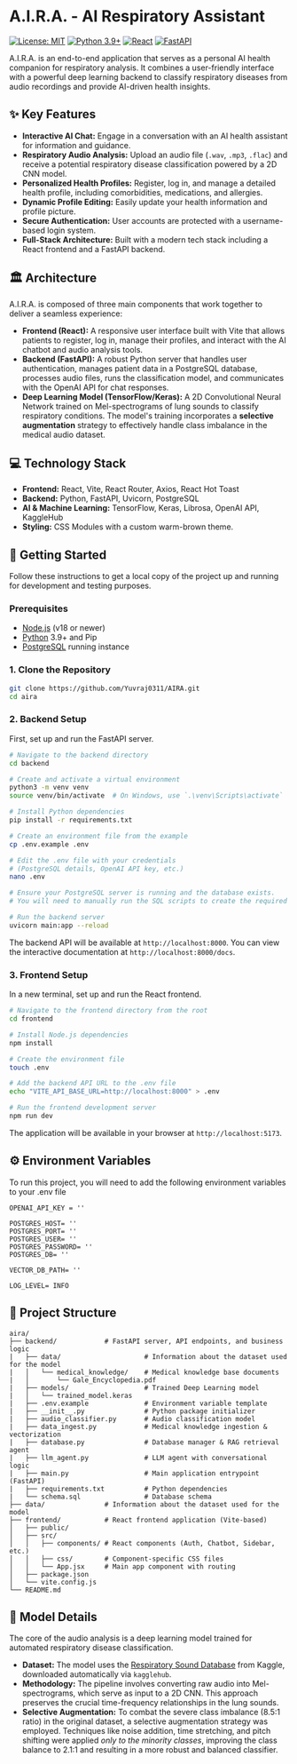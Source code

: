 
# A.I.R.A. - AI Respiratory Assistant
[![License: MIT](https://img.shields.io/badge/License-MIT-blue.svg)](https://opensource.org/licenses/MIT)
[![Python 3.9+](https://img.shields.io/badge/python-3.9+-blue.svg)](https://www.python.org/downloads/)
[![React](https://img.shields.io/badge/react-18.0+-61DAFB.svg)](https://reactjs.org/)
[![FastAPI](https://img.shields.io/badge/FastAPI-0.104+-009688.svg)](https://fastapi.tiangolo.com/)

A.I.R.A. is an end-to-end application that serves as a personal AI health companion for respiratory analysis. It combines a user-friendly interface with a powerful deep learning backend to classify respiratory diseases from audio recordings and provide AI-driven health insights.

## ✨ Key Features

- **Interactive AI Chat:** Engage in a conversation with an AI health assistant for information and guidance.
- **Respiratory Audio Analysis:** Upload an audio file (`.wav`, `.mp3`, `.flac`) and receive a potential respiratory disease classification powered by a 2D CNN model.
- **Personalized Health Profiles:** Register, log in, and manage a detailed health profile, including comorbidities, medications, and allergies.
- **Dynamic Profile Editing:** Easily update your health information and profile picture.
- **Secure Authentication:** User accounts are protected with a username-based login system.
- **Full-Stack Architecture:** Built with a modern tech stack including a React frontend and a FastAPI backend.

## 🏛️ Architecture

A.I.R.A. is composed of three main components that work together to deliver a seamless experience:

- **Frontend (React):** A responsive user interface built with Vite that allows patients to register, log in, manage their profiles, and interact with the AI chatbot and audio analysis tools.
- **Backend (FastAPI):** A robust Python server that handles user authentication, manages patient data in a PostgreSQL database, processes audio files, runs the classification model, and communicates with the OpenAI API for chat responses.
- **Deep Learning Model (TensorFlow/Keras):** A 2D Convolutional Neural Network trained on Mel-spectrograms of lung sounds to classify respiratory conditions. The model's training incorporates a **selective augmentation** strategy to effectively handle class imbalance in the medical audio dataset.

## 💻 Technology Stack

- **Frontend:** React, Vite, React Router, Axios, React Hot Toast
- **Backend:** Python, FastAPI, Uvicorn, PostgreSQL
- **AI & Machine Learning:** TensorFlow, Keras, Librosa, OpenAI API, KaggleHub
- **Styling:** CSS Modules with a custom warm-brown theme.

## 🚀 Getting Started

Follow these instructions to get a local copy of the project up and running for development and testing purposes.

### Prerequisites

- [Node.js](https://nodejs.org/) (v18 or newer)
- [Python](https://www.python.org/) 3.9+ and Pip
- [PostgreSQL](https://www.postgresql.org/) running instance

### 1. Clone the Repository

```bash
git clone https://github.com/Yuvraj0311/AIRA.git
cd aira
```

### 2. Backend Setup

First, set up and run the FastAPI server.

```bash
# Navigate to the backend directory
cd backend

# Create and activate a virtual environment
python3 -m venv venv
source venv/bin/activate  # On Windows, use `.\venv\Scripts\activate`

# Install Python dependencies
pip install -r requirements.txt

# Create an environment file from the example
cp .env.example .env

# Edit the .env file with your credentials
# (PostgreSQL details, OpenAI API key, etc.)
nano .env

# Ensure your PostgreSQL server is running and the database exists.
# You will need to manually run the SQL scripts to create the required tables.

# Run the backend server
uvicorn main:app --reload
```
The backend API will be available at `http://localhost:8000`. You can view the interactive documentation at `http://localhost:8000/docs`.

### 3. Frontend Setup

In a new terminal, set up and run the React frontend.

```bash
# Navigate to the frontend directory from the root
cd frontend

# Install Node.js dependencies
npm install

# Create the environment file
touch .env

# Add the backend API URL to the .env file
echo "VITE_API_BASE_URL=http://localhost:8000" > .env

# Run the frontend development server
npm run dev
```
The application will be available in your browser at `http://localhost:5173`.


## ⚙️ Environment Variables

To run this project, you will need to add the following environment variables to your .env file

```
OPENAI_API_KEY = ''

POSTGRES_HOST= ''
POSTGRES_PORT= ''
POSTGRES_USER= ''
POSTGRES_PASSWORD= ''
POSTGRES_DB= ''

VECTOR_DB_PATH= ''

LOG_LEVEL= INFO
```


## 📁 Project Structure

```
aira/
├── backend/            # FastAPI server, API endpoints, and business logic
|   ├── data/                     # Information about the dataset used for the model
|   │   └── medical_knowledge/    # Medical knowledge base documents
|   │       └── Gale_Encyclopedia.pdf
|   ├── models/                   # Trained Deep Learning model
|   │   └── trained_model.keras
|   ├── .env.example              # Environment variable template
|   ├── __init__.py               # Python package initializer
|   ├── audio_classifier.py       # Audio classification model
|   ├── data_ingest.py            # Medical knowledge ingestion & vectorization
|   ├── database.py               # Database manager & RAG retrieval agent
|   ├── llm_agent.py              # LLM agent with conversational logic
|   ├── main.py                   # Main application entrypoint (FastAPI)
|   ├── requirements.txt          # Python dependencies
|   └── schema.sql                # Database schema
├── data/               # Information about the dataset used for the model
├── frontend/           # React frontend application (Vite-based)
│   ├── public/
│   ├── src/
│   │   ├── components/ # React components (Auth, Chatbot, Sidebar, etc.)
│   │   ├── css/        # Component-specific CSS files
│   │   └── App.jsx     # Main app component with routing
│   ├── package.json
│   └── vite.config.js
└── README.md
```

## 🧠 Model Details

The core of the audio analysis is a deep learning model trained for automated respiratory disease classification.

- **Dataset:** The model uses the [Respiratory Sound Database](https://www.kaggle.com/datasets/vbookshelf/respiratory-sound-database/data) from Kaggle, downloaded automatically via `kagglehub`.
- **Methodology:** The pipeline involves converting raw audio into Mel-spectrograms, which serve as input to a 2D CNN. This approach preserves the crucial time-frequency relationships in the lung sounds.
- **Selective Augmentation:** To combat the severe class imbalance (8.5:1 ratio) in the original dataset, a selective augmentation strategy was employed. Techniques like noise addition, time stretching, and pitch shifting were applied *only to the minority classes*, improving the class balance to 2.1:1 and resulting in a more robust and balanced classifier.

